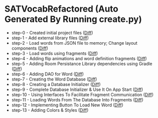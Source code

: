 # SATVocabRefactored (Auto Generated By Running create.py)

- step-0 - Created initial project files ([Diff][diff-0])
- step-1 - Add external library files ([Diff][diff-1])
- step-2 - Load words from JSON file to memory; Change layout components ([Diff][diff-2])
- step-3 - Load words using fragments ([Diff][diff-3])
- step-4 - Adding flip animations and word definition fragments ([Diff][diff-4])
- step-5 - Adding Room Persistance Library dependencies using Gradle ([Diff][diff-5])
- step-6 - Adding DAO for Word ([Diff][diff-6])
- step-7 - Creating the Word Database ([Diff][diff-7])
- step-8 - Creating a Database Initializer ([Diff][diff-8])
- step-9 - Complete Database Initializer & Use It On App Start ([Diff][diff-9])
- step-10 - Using Interfaces To Facilitate Fragment Communication ([Diff][diff-10])
- step-11 - Loading Words From The Database Into Fragments ([Diff][diff-11])
- step-12 - Implementing Button To Load New Word ([Diff][diff-12])
- step-13 - Adding Colors & Styles ([Diff][diff-13])

[diff-0]: https://github.com/tpun27/SATVocabRefactored/commit/440f3a49ef2eff158a70a04df31bbc058a9bd3c8
[diff-1]: https://github.com/tpun27/SATVocabRefactored/commit/a2a05e8fcd683b35543ec9dfb5d43be5cb01f75d
[diff-2]: https://github.com/tpun27/SATVocabRefactored/commit/9f08522b818ee667571b0d0419aa2407119198f4
[diff-3]: https://github.com/tpun27/SATVocabRefactored/commit/d8fd40bc4eaea410b487f03997b212f3a2b0ddf3
[diff-4]: https://github.com/tpun27/SATVocabRefactored/commit/2945caa71018e8f704fcb76f206559e21e0d3418
[diff-5]: https://github.com/tpun27/SATVocabRefactored/commit/4a676752d009797a09a39863dd1b3d87da79e5d4
[diff-6]: https://github.com/tpun27/SATVocabRefactored/commit/a1ff6c55a12b300874ee21f6484ab22c5bb5929c
[diff-7]: https://github.com/tpun27/SATVocabRefactored/commit/4af4928893ce63a16d0d14061f87d0f6b79cf917
[diff-8]: https://github.com/tpun27/SATVocabRefactored/commit/20e0952d960b270678e5f3520d0d7f8ae8b4fd13
[diff-9]: https://github.com/tpun27/SATVocabRefactored/commit/8042594fc4d305e3658efad1f9fd71557bfd2409
[diff-10]: https://github.com/tpun27/SATVocabRefactored/commit/93f0aac7ad5abdfa39ca1bfa22c6999d795ba5fb
[diff-11]: https://github.com/tpun27/SATVocabRefactored/commit/2c4e96f0372cc24e4bbc921f71d8d1a0b80586f5
[diff-12]: https://github.com/tpun27/SATVocabRefactored/commit/23d6a64a601e3927e7f2aedd21036a4455f02c39
[diff-13]: https://github.com/tpun27/SATVocabRefactored/commit/8c3da1f02e5905b1a9401b4595160905f30c376d
